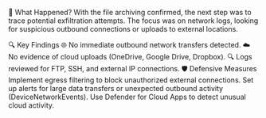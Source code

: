 📌 What Happened?
With the file archiving confirmed, the next step was to trace potential exfiltration attempts. The focus was on network logs, looking for suspicious outbound connections or uploads to external locations.

🔍 Key Findings
🌐 No immediate outbound network transfers detected.
☁️ No evidence of cloud uploads (OneDrive, Google Drive, Dropbox).
🔍 Logs reviewed for FTP, SSH, and external IP connections.
🛡️ Defensive Measures
Implement egress filtering to block unauthorized external connections.
Set up alerts for large data transfers or unexpected outbound activity (DeviceNetworkEvents).
Use Defender for Cloud Apps to detect unusual cloud activity.
